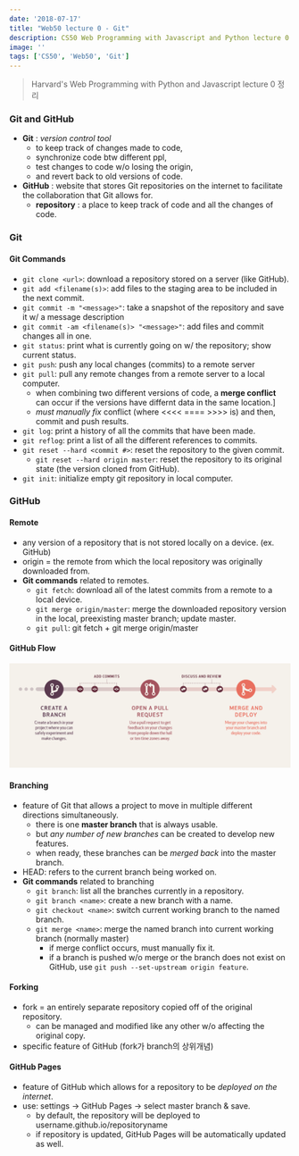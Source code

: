 ```yaml
---
date: '2018-07-17'
title: "Web50 lecture 0 - Git"
description: CS50 Web Programming with Javascript and Python lecture 0 정리
image: ''
tags: ['CS50', 'Web50', 'Git']
---
```

> Harvard's Web Programming with Python and Javascript lecture 0 정리

### Git and GitHub
- __Git__ : _version control tool_ 
    - to keep track of changes made to code,
    - synchronize code btw different ppl,
    - test changes to code w/o losing the origin,
    - and revert back to old versions of code.
- __GitHub__ : website that stores Git repositories on the internet to facilitate the collaboration that Git allows for.
    - __repository__ : a place to keep track of code and all the changes of code.

### Git

#### Git Commands
- `git clone <url>`: download a repository stored on a server (like GitHub).
- `git add <filename(s)>`: add files to the staging area to be included in the next commit.
- `git commit -m "<message>"`: take a snapshot of the repository and save it w/ a message description
- `git commit -am <filename(s)> "<message>"`: add files and commit changes all in one.
- `git status`: print what is currently going on w/ the repository; show current status.
- `git push`: push any local changes (commits) to a remote server
- `git pull`: pull any remote changes from a remote server to a local computer.
    - when combining two different versions of code, a __merge conflict__ can occur if the versions have differnt data in the same location.]
    - _must manually fix_ conflict (where <<<< ==== >>>> is) and then, commit and push results.
- `git log`: print a history of all the commits that have been made.
- `git reflog`: print a list of all the different references to commits.
- `git reset --hard <commit #>`: reset the repository to the given commit.
    - `git reset --hard origin master`: reset the repository to its original state (the version cloned from GitHub).
- `git init`: initialize empty git repository in local computer.

### GitHub

#### Remote
- any version of a repository that is not stored locally on a device. (ex. GitHub)
- origin = the remote from which the local repository was originally downloaded from.
- __Git commands__ related to remotes.
    - `git fetch`: download all of the latest commits from a remote to a local device.
    - `git merge origin/master`: merge the downloaded repository version in the local, preexisting master branch; update master.
    - `git pull`: git fetch + git merge origin/master

#### GitHub Flow
![](./githubflow.PNG)

#### Branching
- feature of Git that allows a project to move in multiple different directions simultaneously.
    - there is one __master branch__ that is always usable.
    - but _any number of new branches_ can be created to develop new features.
    - when ready, these branches can be _merged back_ into the master branch.
- HEAD: refers to the current branch being worked on.
- __Git commands__ related to branching
    - `git branch`: list all the branches currently in a repository.
    - `git branch <name>`: create a new branch with a name.
    - `git checkout <name>`: switch current working branch to the named branch.
    - `git merge <name>`: merge the named branch into current working branch (normally master)
      - if merge conflict occurs, must manually fix it.
      - if a branch is pushed w/o merge or the branch does not exist on GitHub, use `git push --set-upstream origin feature`.

#### Forking
- fork = an entirely separate repository copied off of the original repository.
    - can be managed and modified like any other w/o affecting the original copy.
- specific feature of GitHub (fork가 branch의 상위개념)

#### GitHub Pages
- feature of GitHub which allows for a repository to be _deployed on the internet_.
- use: settings -> GitHub Pages -> select master branch & save.
    - by default, the repository will be deployed to username.github.io/repositoryname
    - if repository is updated, GitHub Pages will be automatically updated as well.